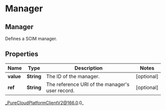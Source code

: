 # Manager

## Manager
Defines a SCIM manager.

## Properties

|Name | Type | Description | Notes|
|------------ | ------------- | ------------- | -------------|
| **value** | **String** | The ID of the manager. | [optional] |
| **ref** | **String** | The reference URI of the manager&#39;s user record. | [optional] |



_PureCloudPlatformClientV2@166.0.0_
